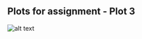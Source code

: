 ## Plots for assignment - Plot 3

![alt text](https://cloud.githubusercontent.com/assets/15308975/12236315/c198291a-b881-11e5-8e31-c76d6f1e4029.png "Plot 3")
